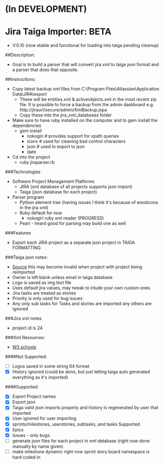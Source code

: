 # (In DEVELOPMENT)
# Jira Taiga Importer: BETA
* V:0.10 (now stable and functional for loading into taiga pending cleanup)

##Description:
* Goal is to build a parser that will convert jira xml to taiga json format and a parser that does that opposite.

##Instructions:
* Copy latest backup xml files from C:\Program Files\Atlassian\Application Data\JIRA\export
    * These will be entities.xml & activeobjects.xml in the most recent zip file. It is possible to force a backup from the admin daskboard e.g. http://jiraurl/secure/admin/XmlBackup.jspa
    * Copy these into the jira_xml_databases folder
* Make sure to have ruby installed on the computer and to gem install the dependencies
    * gem install 
        * nokogiri # provides support for xpath queries
        * iconv # used for cleaning bad control characters
        * json # used to export to json
        * date
* Cd into the project
    * ruby jiraparser.rb 

###Technologies
* Software Project Management Platforms
    * JIRA (xml database of all projects supports json import)
    * Taiga (json database for each project)
* Parser program 
    * Python element tree (having issues I think it's because of emoticons in the jira xml)
    * Ruby default for now
        * nokogiri ruby xml reader (PROGRESS)
    * Pearl - heard good for parsing may build one as well


###Features
* Export each JIRA project as a separate json project in TAIGA FORMATTING

###Taiga json notes:
* [Source](https://tree.taiga.io/project/last_link-taiga-jira-importer/) this may become invalid when project with project being reimported
* Owner is left blank unless email in taiga database
* Logo is saved as img text file
* Uses default jira values, may tweak to inlude your own custom ones
* Jira tasks are treated as stories
* Priority is only used for bug issues
* Any only sub tasks for Tasks and stories are imported any others are ignored

###Jira xml notes
* project id is 24

###Xml Resources:
* [W3 schools](http://www.w3schools.com/xml/xpath_syntax.asp)

####Not Supported:
* [ ] Logos saved in some string 64 format
* [x] History ignored (could be done, but just letting taiga auto generated everything as it's imported)

####Supported:
* [x] Export Project names
* [x] Export json
* [x] Taiga valid json imports properly and history is regenerated by user that imported
* [x] User ignored for user importing
* [x] sprints/milestones, userstories, subtasks, and tasks Supported
* [x] Epics 
* [x] Issues - only bugs
* [ ] generate json files for each project in xml database (right now done manually by name given)
* [ ] make milestone dynamic right now sprint story board namespace is hard coded in